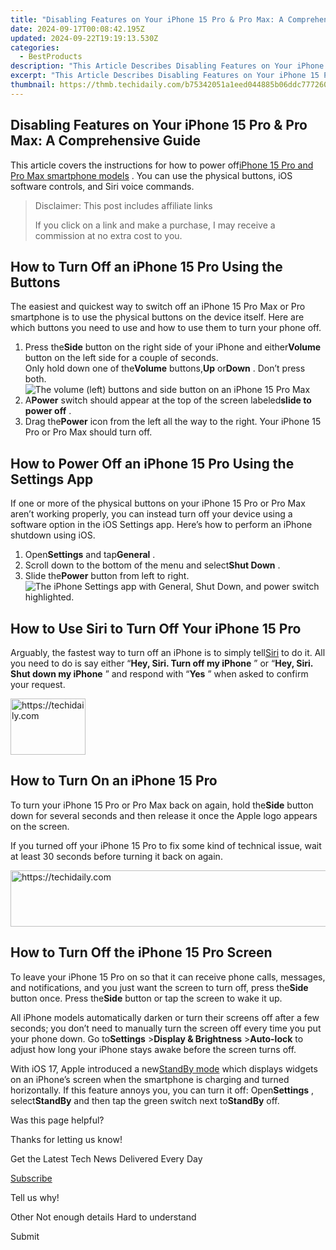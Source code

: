 ```yaml
---
title: "Disabling Features on Your iPhone 15 Pro & Pro Max: A Comprehensive Guide"
date: 2024-09-17T00:08:42.195Z
updated: 2024-09-22T19:19:13.530Z
categories:
  - BestProducts
description: "This Article Describes Disabling Features on Your iPhone 15 Pro & Pro Max: A Comprehensive Guide"
excerpt: "This Article Describes Disabling Features on Your iPhone 15 Pro & Pro Max: A Comprehensive Guide"
thumbnail: https://thmb.techidaily.com/b75342051a1eed044885b06ddc777260c76924178d810e45fd7a89223f0c20e7.jpg
---
```


## Disabling Features on Your iPhone 15 Pro & Pro Max: A Comprehensive Guide
 This article covers the instructions for how to power off[iPhone 15 Pro and Pro Max smartphone models](https://www.lifewire.com/iphone-15-5202683) . You can use the physical buttons, iOS software controls, and Siri voice commands.

>  Disclaimer: This post includes affiliate links
>
>  If you click on a link and make a purchase, I may receive a commission at no extra cost to you.
>

## How to Turn Off an iPhone 15 Pro Using the Buttons

 The easiest and quickest way to switch off an iPhone 15 Pro Max or Pro smartphone is to use the physical buttons on the device itself. Here are which buttons you need to use and how to use them to turn your phone off.  

1. Press the**Side** button on the right side of your iPhone and either**Volume** button on the left side for a couple of seconds.  
 Only hold down one of the**Volume** buttons,**Up** or**Down** . Don’t press both.  
![The volume (left) buttons and side button on an iPhone 15 Pro Max](https://www.lifewire.com/thmb/TmHUOU_P6SpM3wMTkgaBlQ6knbg=/1500x0/filters:no_upscale():max_bytes(150000):strip_icc():format(webp)/Side-and-Volume-buttons-on-iPhone-15-Pro-ce7f29a6f4bb4cf3bb66ea8b0b928ba3.jpg)
2. A**Power** switch should appear at the top of the screen labeled**slide to power off** .
3. Drag the**Power** icon from the left all the way to the right. Your iPhone 15 Pro or Pro Max should turn off.

## How to Power Off an iPhone 15 Pro Using the Settings App

 If one or more of the physical buttons on your iPhone 15 Pro or Pro Max aren’t working properly, you can instead turn off your device using a software option in the iOS Settings app. Here’s how to perform an iPhone shutdown using iOS.  

1. Open**Settings** and tap**General** .
2. Scroll down to the bottom of the menu and select**Shut Down** .
3. Slide the**Power** button from left to right.  
![The iPhone Settings app with General, Shut Down, and power switch highlighted.](https://www.lifewire.com/thmb/qkqSasRdubWydWHUBG5CkQeJstI=/1500x0/filters:no_upscale():max_bytes(150000):strip_icc():format(webp)/Turn-Of-iPhone-15-Pro-in-Settings-6be83e8413504c42b9bc2f146153f7da.jpg)

## How to Use Siri to Turn Off Your iPhone 15 Pro

 Arguably, the fastest way to turn off an iPhone is to simply tell[Siri](https://www.lifewire.com/what-is-siri-help-1994303) to do it. All you need to do is say either “**Hey, Siri. Turn off my iPhone** ” or “**Hey, Siri. Shut down my iPhone** ” and respond with “**Yes** ” when asked to confirm your request.

<!-- affiliate ads begin -->
<a href="https://aligracehair.sjv.io/c/5597632/2135362/19272" target="_top" id="2135362">
  <img src="//a.impactradius-go.com/display-ad/19272-2135362" border="0" alt="https://techidaily.com" width="120" height="90"/>
</a>
<img height="0" width="0" src="https://aligracehair.sjv.io/i/5597632/2135362/19272" style="position:absolute;visibility:hidden;" border="0" />
<!-- affiliate ads end -->

## How to Turn On an iPhone 15 Pro

 To turn your iPhone 15 Pro or Pro Max back on again, hold the**Side** button down for several seconds and then release it once the Apple logo appears on the screen.

 If you turned off your iPhone 15 Pro to fix some kind of technical issue, wait at least 30 seconds before turning it back on again.

<!-- affiliate ads begin -->
<a href="https://appsumo.8odi.net/c/5597632/2137380/7443" target="_top" id="2137380">
  <img src="//a.impactradius-go.com/display-ad/7443-2137380" border="0" alt="https://techidaily.com" width="728" height="90"/>
</a>
<img height="0" width="0" src="https://appsumo.8odi.net/i/5597632/2137380/7443" style="position:absolute;visibility:hidden;" border="0" />
<!-- affiliate ads end -->

## How to Turn Off the iPhone 15 Pro Screen

 To leave your iPhone 15 Pro on so that it can receive phone calls, messages, and notifications, and you just want the screen to turn off, press the**Side** button once. Press the**Side** button or tap the screen to wake it up.

 All iPhone models automatically darken or turn their screens off after a few seconds; you don’t need to manually turn the screen off every time you put your phone down. Go to**Settings** \>**Display & Brightness** \>**Auto-lock** to adjust how long your iPhone stays awake before the screen turns off.

 With iOS 17, Apple introduced a new[StandBy mode](https://www.lifewire.com/use-standby-with-iphone-7555806) which displays widgets on an iPhone’s screen when the smartphone is charging and turned horizontally. If this feature annoys you, you can turn it off: Open**Settings** , select**StandBy** and then tap the green switch next to**StandBy** off.  

Was this page helpful?

Thanks for letting us know!

 Get the Latest Tech News Delivered Every Day

[Subscribe](https://www.lifewire.com/#)

Tell us why!

 Other  Not enough details  Hard to understand

 Submit

<ins class="adsbygoogle"
     style="display:block"
     data-ad-format="autorelaxed"
     data-ad-client="ca-pub-7571918770474297"
     data-ad-slot="1223367746"></ins>

<ins class="adsbygoogle"
     style="display:block"
     data-ad-client="ca-pub-7571918770474297"
     data-ad-slot="8358498916"
     data-ad-format="auto"
     data-full-width-responsive="true"></ins>



